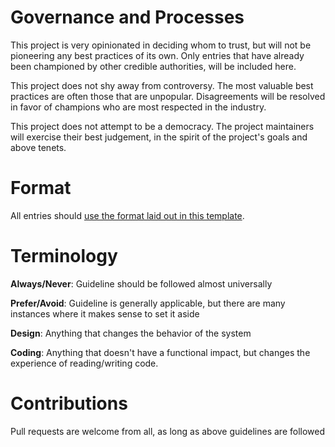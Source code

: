 Governance and Processes
========================

This project is very opinionated in deciding whom to trust, but will not be pioneering any best practices of its own. Only entries that have already been championed by other credible authorities, will be included here.

This project does not shy away from controversy. The most valuable best practices are often those that are unpopular. Disagreements will be resolved in favor of champions who are most respected in the industry.

This project does not attempt to be a democracy. The project maintainers will exercise their best judgement, in the spirit of the project's goals and above tenets.

Format
========

All entries should [use the format laid out in this template](TODO).

Terminology
===========

**Always/Never**: Guideline should be followed almost universally

**Prefer/Avoid**: Guideline is generally applicable, but there are many instances where it makes sense to set it aside

**Design**: Anything that changes the behavior of the system 

**Coding**: Anything that doesn't have a functional impact, but changes the experience of reading/writing code. 

Contributions
=============

Pull requests are welcome from all, as long as above guidelines are followed
